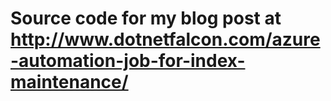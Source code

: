 # Source code for my blog post at http://www.dotnetfalcon.com/azure-automation-job-for-index-maintenance/

